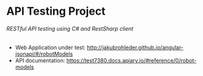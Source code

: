 # API Testing Project
###### RESTful API testing using C# and RestSharp client


- Web Application under test: http://jakubrohleder.github.io/angular-jsonapi/#/robotModels
- API documentation: https://test7380.docs.apiary.io/#reference/0/robot-models

